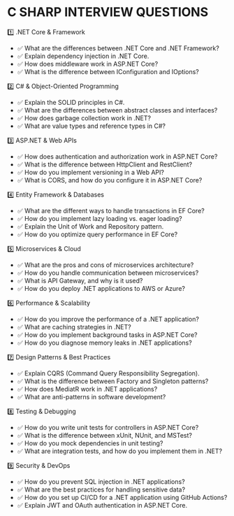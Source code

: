 # C SHARP INTERVIEW QUESTIONS

1️⃣ .NET Core & Framework

- ✅ What are the differences between .NET Core and .NET Framework?
- ✅ Explain dependency injection in .NET Core.
- ✅ How does middleware work in ASP.NET Core?
- ✅ What is the difference between IConfiguration and IOptions<T>?

2️⃣ C# & Object-Oriented Programming

- ✅ Explain the SOLID principles in C#.
- ✅ What are the differences between abstract classes and interfaces?
- ✅ How does garbage collection work in .NET?
- ✅ What are value types and reference types in C#?

3️⃣ ASP.NET & Web APIs

- ✅ How does authentication and authorization work in ASP.NET Core?
- ✅ What is the difference between HttpClient and RestClient?
- ✅ How do you implement versioning in a Web API?
- ✅ What is CORS, and how do you configure it in ASP.NET Core?

4️⃣ Entity Framework & Databases

- ✅ What are the different ways to handle transactions in EF Core?
- ✅ How do you implement lazy loading vs. eager loading?
- ✅ Explain the Unit of Work and Repository pattern.
- ✅ How do you optimize query performance in EF Core?

5️⃣ Microservices & Cloud

- ✅ What are the pros and cons of microservices architecture?
- ✅ How do you handle communication between microservices?
- ✅ What is API Gateway, and why is it used?
- ✅ How do you deploy .NET applications to AWS or Azure?

6️⃣ Performance & Scalability

- ✅ How do you improve the performance of a .NET application?
- ✅ What are caching strategies in .NET?
- ✅ How do you implement background tasks in ASP.NET Core?
- ✅ How do you diagnose memory leaks in .NET applications?

7️⃣ Design Patterns & Best Practices

- ✅ Explain CQRS (Command Query Responsibility Segregation).
- ✅ What is the difference between Factory and Singleton patterns?
- ✅ How does MediatR work in .NET applications?
- ✅ What are anti-patterns in software development?

8️⃣ Testing & Debugging

- ✅ How do you write unit tests for controllers in ASP.NET Core?
- ✅ What is the difference between xUnit, NUnit, and MSTest?
- ✅ How do you mock dependencies in unit testing?
- ✅ What are integration tests, and how do you implement them in .NET?

9️⃣ Security & DevOps

- ✅ How do you prevent SQL injection in .NET applications?
- ✅ What are the best practices for handling sensitive data?
- ✅ How do you set up CI/CD for a .NET application using GitHub Actions?
- ✅ Explain JWT and OAuth authentication in ASP.NET Core.
